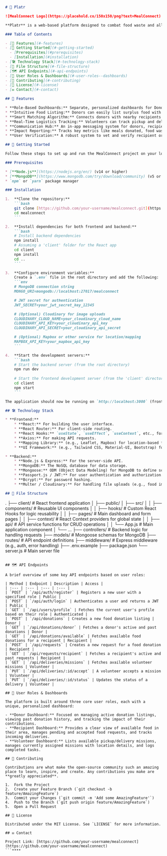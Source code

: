 ````markdown
# 🍲 Platr

![MealConnect Logo](https://placehold.co/150x150/png?text=MealConnect)

**Platr** is a web-based platform designed to combat food waste and alleviate hunger by connecting businesses with surplus food to individuals and organizations in need. Our mission is to create a seamless, efficient, and community-driven ecosystem for surplus food distribution, ensuring that good food doesn't go to waste.

### Table of Contents

- [🌟 Features](#-features)
- [🚀 Getting Started](#-getting-started)
  - [Prerequisites](#prerequisites)
  - [Installation](#installation)
- [🛠️ Technology Stack](#️-technology-stack)
- [📂 File Structure](#-file-structure)
- [🗺️ API Endpoints](#️-api-endpoints)
- [👤 User Roles & Dashboards](#-user-roles--dashboards)
- [🤝 Contributing](#-contributing)
- [📄 License](#-license)
- [✉️ Contact](#️-contact)

## 🌟 Features

* **Role-Based Dashboards:** Separate, personalized dashboards for Donors, Recipients, and Volunteers to manage their activities efficiently.
* **Intuitive Food Listing:** Donors can easily list surplus food with details on quantity, pickup time, and dietary information.
* **Smart Matching Algorithm:** Connects donors with nearby recipients based on location, food type, and availability.
* **Real-Time Logistics Tracking:** Volunteers can track pickup and delivery missions with integrated mapping and status updates.
* **Communication Hub:** An in-app messaging system for donors, recipients, and volunteers to coordinate logistics and ask questions securely.
* **Impact Reporting:** Tracks key metrics like meals donated, food waste diverted, and lives touched, providing transparency and motivation.
* **User Verification:** A robust system to vet and verify recipient organizations for security and trust.

## 🚀 Getting Started

Follow these steps to set up and run the MealConnect project on your local machine.

### Prerequisites

* [**Node.js**](https://nodejs.org/en/) (v14 or higher)
* [**MongoDB**](https://www.mongodb.com/try/download/community) (v5 or higher)
* `npm` or `yarn` package manager

### Installation

1.  **Clone the repository:**
    ```bash
    git clone [https://github.com/your-username/mealconnect.git](https://github.com/your-username/mealconnect.git)
    cd mealconnect
    ```

2.  **Install dependencies for both frontend and backend:**
    ```bash
    # Install backend dependencies
    npm install
    # Assuming a 'client' folder for the React app
    cd client
    npm install
    cd ..
    ```

3.  **Configure environment variables:**
    Create a `.env` file in the root directory and add the following:
    ```env
    # MongoDB connection string
    MONGO_URI=mongodb://localhost:27017/mealconnect

    # JWT secret for authentication
    JWT_SECRET=your_jwt_secret_key_12345

    # (Optional) Cloudinary for image uploads
    CLOUDINARY_CLOUD_NAME=your_cloudinary_cloud_name
    CLOUDINARY_API_KEY=your_cloudinary_api_key
    CLOUDINARY_API_SECRET=your_cloudinary_api_secret

    # (Optional) Mapbox or other service for location/mapping
    MAPBOX_API_KEY=your_mapbox_api_key
    ```

4.  **Start the development servers:**
    ```bash
    # Start the backend server (from the root directory)
    npm run dev
    
    # Start the frontend development server (from the 'client' directory)
    cd client
    npm start
    ```

The application should now be running on `http://localhost:3000` (frontend) and `http://localhost:5000` (backend API).

## 🛠️ Technology Stack

* **Frontend:**
    * **React:** For building the user interface.
    * **React Router:** For client-side routing.
    * **React Hooks:** `useState`, `useEffect`, `useContext`, etc., for state and logic management.
    * **Axios:** For making API requests.
    * **Mapping Library:** (e.g., Leaflet, Mapbox) for location-based features.
    * **UI Framework:** (e.g., Tailwind CSS, Material-UI, Bootstrap) for styling.

* **Backend:**
    * **Node.js & Express:** For the server-side API.
    * **MongoDB:** The NoSQL database for data storage.
    * **Mongoose:** ODM (Object Data Modeling) for MongoDB to define schemas.
    * **Passport.js / JWT:** For user authentication and authorization.
    * **Bcrypt:** For password hashing.
    * **Multer / Cloudinary:** For handling file uploads (e.g., food images).

## 📂 File Structure

````

.
├── client/                     \# React frontend application
│   ├── public/
│   ├── src/
│   │   ├── components/         \# Reusable UI components
│   │   ├── hooks/              \# Custom React Hooks for logic reusability
│   │   ├── pages/              \# Main dashboard and form pages
│   │   ├── context/            \# React Context providers for global state
│   │   ├── api/                \# API service functions for CRUD operations
│   │   └── App.js              \# Main application component
│   └── ...
├── controllers/                \# Backend logic for handling requests
├── models/                     \# Mongoose schemas for MongoDB
├── routes/                     \# API endpoint definitions
├── middleware/                 \# Express middleware (e.g., auth, error handling)
├── .env.example
├── package.json
└── server.js                   \# Main server file

```

## 🗺️ API Endpoints

A brief overview of some key API endpoints based on user roles:

| Method | Endpoint | Description | Access |
| :--- | :--- | :--- | :--- |
| `POST` | `/api/auth/register` | Registers a new user with a specified role | Public |
| `POST` | `/api/auth/login` | Authenticates a user and returns a JWT | Public |
| `GET` | `/api/users/profile` | Fetches the current user's profile based on their role | Authenticated |
| `POST` | `/api/donations` | Creates a new food donation listing | Donor |
| `GET` | `/api/donations/donor` | Fetches a donor's active and past donations | Donor |
| `GET` | `/api/donations/available` | Fetches available food donations for a recipient | Recipient |
| `POST` | `/api/requests` | Creates a new request for a food donation | Recipient |
| `GET` | `/api/requests/recipient` | Fetches a recipient's active and past requests | Recipient |
| `GET` | `/api/deliveries/missions` | Fetches available volunteer missions | Volunteer |
| `PUT` | `/api/deliveries/:id/accept` | A volunteer accepts a mission | Volunteer |
| `PUT` | `/api/deliveries/:id/status` | Updates the status of a delivery | Volunteer |

## 👤 User Roles & Dashboards

The platform is built around three core user roles, each with a unique, personalized dashboard:

- **Donor Dashboard:** Focused on managing active donation listings, viewing past donation history, and tracking the impact of their contributions.
- **Recipient Dashboard:** Provides a clear view of available food in their area, manages pending and accepted food requests, and tracks incoming deliveries.
- **Volunteer Dashboard:** Lists available pickup/delivery missions, manages currently assigned missions with location details, and logs completed tasks.

## 🤝 Contributing

Contributions are what make the open-source community such an amazing place to learn, inspire, and create. Any contributions you make are **greatly appreciated**.

1.  Fork the Project
2.  Create your Feature Branch (`git checkout -b feature/AmazingFeature`)
3.  Commit your Changes (`git commit -m 'Add some AmazingFeature'`)
4.  Push to the Branch (`git push origin feature/AmazingFeature`)
5.  Open a Pull Request

## 📄 License

Distributed under the MIT License. See `LICENSE` for more information.

## ✉️ Contact

Project Link: [https://github.com/your-username/mealconnect](https://github.com/your-username/mealconnect)
```****
